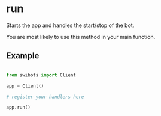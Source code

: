 # run

Starts the app and handles the start/stop of the bot.

You are most likely to use this method in your main function.

## Example

```python

from swibots import Client

app = Client()

# register your handlers here

app.run()

```